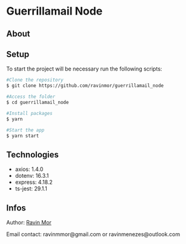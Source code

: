 # Guerrillamail Node

## About


## Setup
To start the project will be necessary run the following scripts:
```bash
#Clone the repository
$ git clone https://github.com/ravinmor/guerrillamail_node

#Access the folder
$ cd guerrillamail_node

#Install packages
$ yarn

#Start the app
$ yarn start

```

## Technologies
<ul>
  <li>axios: 1.4.0</li>
  <li>dotenv: 16.3.1</li>
  <li>express: 4.18.2</li>
  <li>ts-jest: 29.1.1</li>
</ul>

## Infos
<p>Author: <a href="https://github.com/ravinmor">Ravin Mor</a></p>
<p>Email contact: ravinmmor@gmail.com or ravinmenezes@outlook.com</p>
